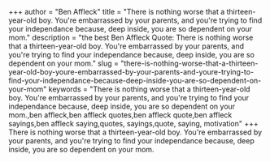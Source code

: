 +++
author = "Ben Affleck"
title = "There is nothing worse that a thirteen-year-old boy. You're embarrassed by your parents, and you're trying to find your independance because, deep inside, you are so dependent on your mom."
description = "the best Ben Affleck Quote: There is nothing worse that a thirteen-year-old boy. You're embarrassed by your parents, and you're trying to find your independance because, deep inside, you are so dependent on your mom."
slug = "there-is-nothing-worse-that-a-thirteen-year-old-boy-youre-embarrassed-by-your-parents-and-youre-trying-to-find-your-independance-because-deep-inside-you-are-so-dependent-on-your-mom"
keywords = "There is nothing worse that a thirteen-year-old boy. You're embarrassed by your parents, and you're trying to find your independance because, deep inside, you are so dependent on your mom.,ben affleck,ben affleck quotes,ben affleck quote,ben affleck sayings,ben affleck saying,quotes, sayings,quote, saying, motivation"
+++
There is nothing worse that a thirteen-year-old boy. You're embarrassed by your parents, and you're trying to find your independance because, deep inside, you are so dependent on your mom.

